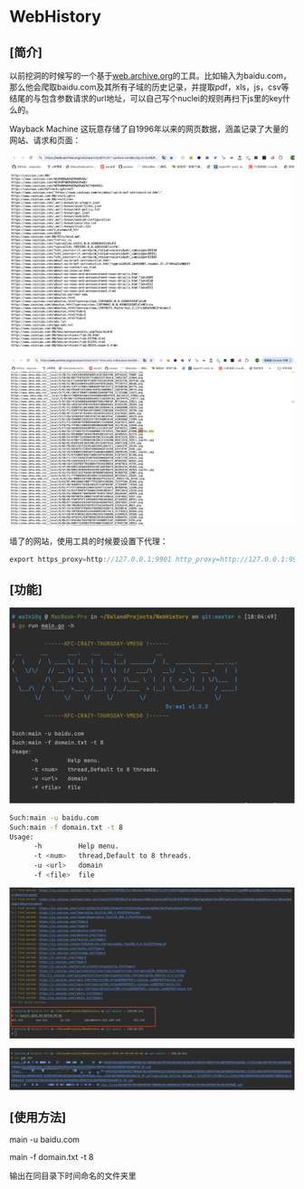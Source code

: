 # WebHistory

## \[简介]

以前挖洞的时候写的一个基于[web.archive.org](http://web.archive.org "web.archive.org")的工具。比如输入为baidu.com，那么他会爬取baidu.com及其所有子域的历史记录，并提取pdf，xls，js，csv等结尾的与包含参数请求的url地址，可以自己写个nuclei的规则再扫下js里的key什么的。

Wayback Machine 这玩意存储了自1996年以来的网页数据，涵盖记录了大量的网站、请求和页面：

![](image/image_doXgOSa_iO.png)

![](image/image_u71ospycdJ.png)

墙了的网站，使用工具的时候要设置下代理：

```java
export https_proxy=http://127.0.0.1:9901 http_proxy=http://127.0.0.1:9901 all_proxy=socks5://127.0.0.1:9901
```

## \[功能]

![](image/image_C0lhhFBJWp.png)

```bash
Such:main -u baidu.com
Such:main -f domain.txt -t 8
Usage:
      -h         Help menu.
      -t <num>   thread,Default to 8 threads.
      -u <url>   domain
      -f <file>  file


```

![](image/image_f8OTU1cAGK.png)

![](image/image_66lo5t3z1F.png)

## \[使用方法]

main -u baidu.com

main -f domain.txt -t 8

输出在同目录下时间命名的文件夹里
